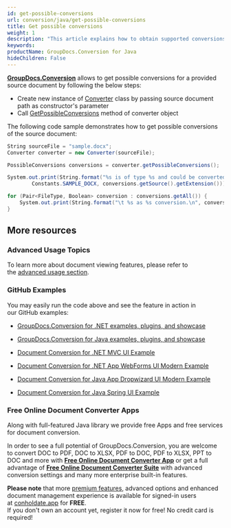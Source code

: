 ```yaml
---
id: get-possible-conversions
url: conversion/java/get-possible-conversions
title: Get possible conversions
weight: 1
description: "This article explains how to obtain supported conversions when convert documents with GroupDocs.Conversion within your Java applications"
keywords: 
productName: GroupDocs.Conversion for Java
hideChildren: False
---
```

**[GroupDocs.Conversion](https://docs.groupdocs.com/products.groupdocs.com/conversion/java)** allows to get possible conversions for a provided source document by following the below steps:

*   Create new instance of [Converter](https://apireference.groupdocs.com/java/conversion/com.groupdocs.conversion/Converter) class by passing source document path as constructor's parameter
*   Call [GetPossibleConversions](https://apireference.groupdocs.com/java/conversion/com.groupdocs.conversion/Converter#getPossibleConversions()) method of converter object

The following code sample demonstrates how to get possible conversions of the source document:

```csharp
String sourceFile = "sample.docx";
Converter converter = new Converter(sourceFile);

PossibleConversions conversions = converter.getPossibleConversions();

System.out.print(String.format("%s is of type %s and could be converted to:\n",
        Constants.SAMPLE_DOCX, conversions.getSource().getExtension()));

for (Pair<FileType, Boolean> conversion : conversions.getAll()) {
    System.out.print(String.format("\t %s as %s conversion.\n", conversion.getKey().getExtension(), conversion.getValue() ? "primary" : "secondary"));
}
```

## More resources

### Advanced Usage Topics

To learn more about document viewing features, please refer to the [advanced usage section](Advanced%2Busage.html).

### GitHub Examples

You may easily run the code above and see the feature in action in our GitHub examples:

*   [GroupDocs.Conversion for .NET examples, plugins, and showcase](https://github.com/groupdocs-conversion/GroupDocs.Conversion-for-.NET)
    
*   [GroupDocs.Conversion for Java examples, plugins, and showcase](https://github.com/groupdocs-conversion/GroupDocs.Conversion-for-Java)
    
*   [Document Conversion for .NET MVC UI Example](https://github.com/groupdocs-conversion/GroupDocs.Conversion-for-.NET-MVC) 
    
*   [Document Conversion for .NET App WebForms UI Modern Example](https://github.com/groupdocs-conversion/GroupDocs.Conversion-for-.NET-WebForms)
    
*   [Document Conversion for Java App Dropwizard UI Modern Example](https://github.com/groupdocs-conversion/GroupDocs.Conversion-for-Java-Dropwizard)
    
*   [Document Conversion for Java Spring UI Example](https://github.com/groupdocs-conversion/GroupDocs.Conversion-for-Java-Spring)
    

### Free Online Document Converter Apps

Along with full-featured Java library we provide free Apps and free services for document conversion.

In order to see a full potential of GroupDocs.Conversion, you are welcome to convert DOC to PDF, DOC to XLSX, PDF to DOC, PDF to XLSX, PPT to DOC and more with **[Free Online Document Converter App](https://products.groupdocs.app/conversion)** or get a full advantage of **[Free Online Document Converter Suite](https://conholdate.app/features/document-converter-online)** with advanced conversion settings and many more enterprise built-in features.

**Please note** that more [premium features](https://conholdate.app/features), advanced options and enhanced document management experience is available for signed-in users at [conholdate.app](https://conholdate.app/) for **FREE**.  
If you don't own an account yet, register it now for free! No credit card is required!

